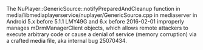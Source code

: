 The NuPlayer::GenericSource::notifyPreparedAndCleanup function in media/libmediaplayerservice/nuplayer/GenericSource.cpp in mediaserver in Android 5.x before 5.1.1 LMY49G and 6.x before 2016-02-01 improperly manages mDrmManagerClient objects, which allows remote attackers to execute arbitrary code or cause a denial of service (memory corruption) via a crafted media file, aka internal bug 25070434.